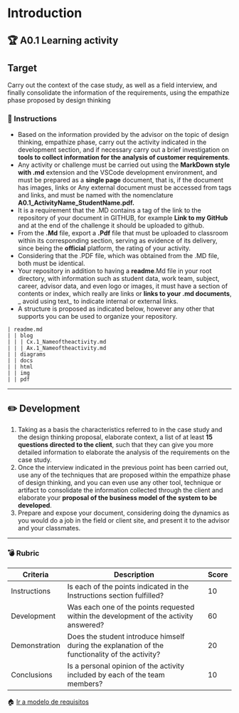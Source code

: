 # Introduction

## :trophy: A0.1 Learning activity

## Target

Carry out the context of the case study, as well as a field interview, and finally consolidate the information of the requirements, using the empathize phase proposed by design thinking

### :blue_book: Instructions

- Based on the information provided by the advisor on the topic of design thinking, empathize phase, carry out the activity indicated in the development section, and if necessary carry out a brief investigation on **tools to collect information for the analysis of customer requirements**.
- Any activity or challenge must be carried out using the **MarkDown style with .md** extension and the VSCode development environment, and must be prepared as a **single page** document, that is, if the document has images, links or Any external document must be accessed from tags and links, and must be named with the nomenclature **A0.1_ActivityName_StudentName.pdf.**
- It is a requirement that the .MD contains a tag of the link to the repository of your document in GITHUB, for example **Link to my GitHub** and at the end of the challenge it should be uploaded to github.
- From the **.Md** file, export a **.Pdf** file that must be uploaded to classroom within its corresponding section, serving as evidence of its delivery, since being the **official** platform, the rating of your activity.
- Considering that the .PDF file, which was obtained from the .MD file, both must be identical.
- Your repository in addition to having a **readme**.Md file in your root directory, with information such as student data, work team, subject, career, advisor data, and even logo or images, it must have a section of contents or index, which really are links or **links to your .md documents**, _ avoid using text_ to indicate internal or external links.
- A structure is proposed as indicated below, however any other that supports you can be used to organize your repository.

```
| readme.md
| | blog
| | | Cx.1_Nameoftheactivity.md
| | | Ax.1_Nameoftheactivity.md
| | diagrams
| | docs
| | html
| | img
| | pdf    
```

___

## :pencil2:  Development

1. Taking as a basis the characteristics referred to in the case study and the design thinking proposal, elaborate context, a list of at least **15 questions directed to the client**, such that they can give you more detailed information to elaborate the analysis of the requirements on the case study.
2. Once the interview indicated in the previous point has been carried out, use any of the techniques that are proposed within the empathize phase of design thinking, and you can even use any other tool, technique or artifact to consolidate the information collected through the client and elaborate your **proposal of the business model of the system to be developed**.
3. Prepare and expose your document, considering doing the dynamics as you would do a job in the field or client site, and present it to the advisor and your classmates.

___

### :bomb: Rubric

| Criteria    | Description                                                                                  | Score |
| ------------- | -------------------------------------------------------------------------------------------- | ------- |
| Instructions | Is each of the points indicated in the Instructions section fulfilled?           | 10      |  | 5 |
| Development    | Was each one of the points requested within the development of the activity answered?   | 60      |
| Demonstration  | Does the student introduce himself during the explanation of the functionality of the activity?            | 20      |
| Conclusions  | Is a personal opinion of the activity included by each of the team members? | 10      |

:house: [Ir a modelo de requisitos](../docs/D1.0_Modelado_requisitos.md)

